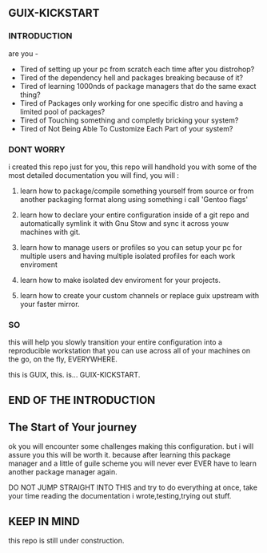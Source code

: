 ## GUIX-KICKSTART

### INTRODUCTION
are you -
- Tired of setting up your pc from scratch each time after you distrohop?
- Tired of the dependency hell and packages breaking because of it?
- Tired of learning 1000nds of package managers that do the same exact thing?
- Tired of Packages only working for one specific distro and having a limited pool of packages?
- Tired of Touching something and completly bricking your system?
- Tired of Not Being Able To Customize Each Part of your system?

### DONT WORRY

i created this repo just for you, this repo will handhold you with some of the most detailed documentation you will find, you will : 

1. learn how to package/compile something yourself from source or from another packaging format along using something i call 'Gentoo flags'

2. learn how to declare your entire configuration inside of a git repo and automatically symlink it with Gnu Stow and sync it across youw machines with git.

3. learn how to manage users or profiles so you can setup your pc for multiple users and having multiple isolated profiles for each work enviroment 

4. learn how to make isolated dev enviroment for your projects.

5. learn how to create your custom channels or replace guix upstream with your faster mirror.

### SO
this will help you slowly transition your entire configuration into a reproducible workstation that you can use across all of your machines on the go, on the fly, EVERYWHERE.

this is GUIX, this. is... GUIX-KICKSTART.

## END OF THE INTRODUCTION

## The Start of Your journey

ok you will encounter some challenges making this configuration. but i will assure you this will be worth it. because after learning this package manager and a little of guile scheme you will never ever EVER have to learn another package manager again.

DO NOT JUMP STRAIGHT INTO THIS and try to do everything at once, take your time reading the documentation i wrote,testing,trying out stuff.



## KEEP IN MIND

this repo is still under construction.
